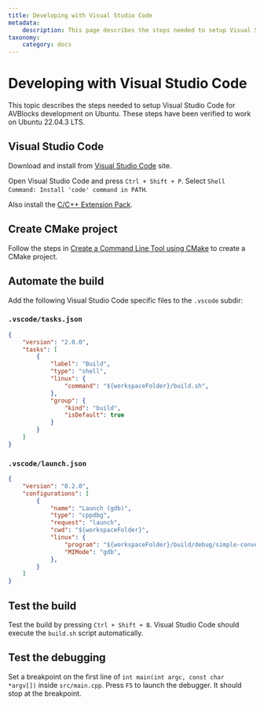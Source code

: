 ```yaml
---
title: Developing with Visual Studio Code
metadata:
    description: This page describes the steps needed to setup Visual Studio Code for AVBlocks development on Ubuntu
taxonomy:
    category: docs
---
```


# Developing with Visual Studio Code

This topic describes the steps needed to setup Visual Studio Code for AVBlocks development on Ubuntu. These steps have been verified to work on Ubuntu 22.04.3 LTS.

## Visual Studio Code

Download and install from [Visual Studio Code](https://code.visualstudio.com/download) site.

Open Visual Studio Code and press `Ctrl + Shift + P`. Select `Shell Command: Install 'code' command in PATH`. 

Also install the [C/C++ Extension Pack](https://marketplace.visualstudio.com/items?itemName=ms-vscode.cpptools-extension-pack).

## Create CMake project 

Follow the steps in [Create a Command Line Tool using CMake](create-cpp-command-line-tool-cmake) to create a CMake project.

## Automate the build

Add the following Visual Studio Code specific files to the `.vscode` subdir:

### `.vscode/tasks.json`

```json
{
    "version": "2.0.0",
    "tasks": [
        {
            "label": "Build",
            "type": "shell",
            "linux": {
                "command": "${workspaceFolder}/build.sh",
            },
            "group": {
                "kind": "build",
                "isDefault": true
            }
        }
    ]
}
```

### `.vscode/launch.json`

```json
{
    "version": "0.2.0",
    "configurations": [
        {
            "name": "Launch (gdb)",
            "type": "cppdbg",
            "request": "launch",
            "cwd": "${workspaceFolder}",
            "linux": {
                "program": "${workspaceFolder}/build/debug/simple-converter",
                "MIMode": "gdb",
            },
        }    
    ]
}
```

## Test the build

Test the build by pressing `Ctrl + Shift + B`. Visual Studio Code should execute the `build.sh` script automatically.

## Test the debugging

Set a breakpoint on the first line of `int main(int argc, const char *argv[])` inside `src/main.cpp`. Press `F5` to launch the debugger. It should stop at the breakpoint.
